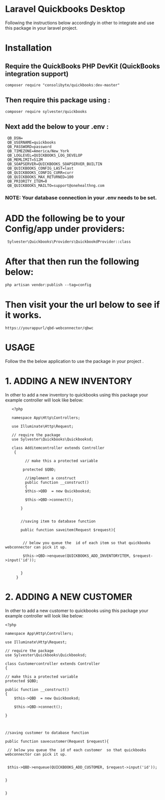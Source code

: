 # Laravel  Quickbooks Desktop 


Following the instructions below accordingly in other  to integrate and use this package in your laravel project.


# Installation

   ## Require the QuickBooks PHP DevKit (QuickBooks integration support)

    composer require "consolibyte/quickbooks:dev-master"

  ## Then require this package using :

    composer require sylvester/quickbooks

## Next add the below to your .env :

     QB_DSN=
     QB_USERNAME=quickbooks
     QB_PASSWORD=password
     QB_TIMEZONE=America/New_York
     QB_LOGLEVEL=QUICKBOOKS_LOG_DEVELOP
     QB_MEMLIMIT=512M
     QB_SOAPSERVER=QUICKBOOKS_SOAPSERVER_BUILTIN
     QB_QUICKBOOKS_CONFIG_LAST=last
     QB_QUICKBOOKS_CONFIG_CURR=curr
     QB_QUICKBOOKS_MAX_RETURNED=100
     QB_PRIORITY_ITEM=0
     QB_QUICKBOOKS_MAILTO=support@onehealthng.com


  ### NOTE: Your database connection in your .env needs to be set.

# ADD the following be to your Config/app  under providers:

     
     Sylvester\Quickbooks\Providers\QuickbookdProvider::class
     
     
# After that then run the following below: 

    php artisan vendor:publish --tag=config

# Then visit your the url below to see if it works.

    https://yourappurl/qbd-webconnector/qbwc


# USAGE

Follow the the below application to use the package in your project .


 # 1. ADDING A NEW INVENTORY
 
 In other to add a new inventory to quickbooks using this package your example controller will look like below:
 
 
 
 
       <?php

       namespace App\Http\Controllers;

       use Illuminate\Http\Request;
       
       // require the package 
       use Sylvester\Quickbooks\Quickbooksd;

       class Additemcontroller extends Controller
        {
              
             // make this a protected variable
             
            protected $QBD;

             //implement a construct
             public function __construct()
             {  
             $this->QBD  = new Quickbooksd;
    	
             $this->QBD->connect();
    	
           }

    
           //saving item to database function

           public function saveitem(Request $request){

    
            // below you queue the  id of each item so that quickbooks webconnector can pick it up.
            
            $this->QBD->enqueue(QUICKBOOKS_ADD_INVENTORYITEM, $request->input('id'));
         

           }
         }




 # 2. ADDING A NEW CUSTOMER
 
 In other to add a new customer to quickbooks using this package your example controller will look like below:
 
 
    <?php

    namespace App\Http\Controllers;

    use Illuminate\Http\Request;
    
    // require the package 
    use Sylvester\Quickbooks\Quickbooksd;

    class Customercontroller extends Controller
    {

    // make this a protected variable
    protected $QBD;

    public function __construct()
    {  
        $this->QBD  = new Quickbooksd;
    	
        $this->QBD->connect();
    	
    }



    //saving customer to database function
     
    public function savecustomer(Request $request){

     // below you queue the  id of each customer  so that quickbooks webconnector can pick it up.
     
     
     $this->QBD->enqueue(QUICKBOOKS_ADD_CUSTOMER, $request->input('id'));
    

    }
    
    
    }

 










